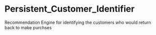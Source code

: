 # Persistent_Customer_Identifier
Recommendation Engine for identifying the customers who would return back to make purchses
